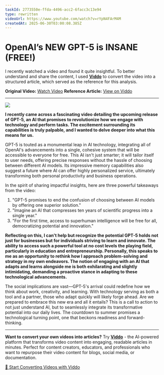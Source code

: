 ```yaml
---
taskId: 2773550e-ffda-4496-acc2-6facc3c13e94
type: rewritten
videoUrl: https://www.youtube.com/watch?v=rYpN4FArM4M
createdAt: 2025-06-30T03:00:08.385Z
---
```


# OpenAI’s NEW GPT-5 is INSANE (FREE!)

I recently watched a video and found it quite insightful. To better understand and share the content, I used **[Viddo](https://viddo.pro/)** to convert the video into a structured article, which served as the reference for this analysis.

**Original Video:** [Watch Video](https://www.youtube.com/watch?v=rYpN4FArM4M)
**Reference Article:** [View on Viddo](https://viddo.pro/zh/video-result/2773550e-ffda-4496-acc2-6facc3c13e94)

---


![](https://img.youtube.com/vi/rYpN4FArM4M/0.jpg)


**I recently came across a fascinating video detailing the upcoming release of GPT-5, an AI that promises to revolutionize how we engage with technology and perform tasks. The excitement surrounding its capabilities is truly palpable, and I wanted to delve deeper into what this means for us.**

GPT-5 is touted as a monumental leap in AI technology, integrating all of OpenAI's advancements into a single, cohesive system that will be accessible to everyone for free. This AI isn't just smarter; it will tailor itself to user needs, offering precise responses without the hassle of choosing between different AI models. Its impressive memory capabilities also suggest a future where AI can offer highly personalized service, ultimately transforming both personal productivity and business operations.

In the spirit of sharing impactful insights, here are three powerful takeaways from the video: 
1. "GPT-5 promises to end the confusion of choosing between AI models by offering one superior solution."
2. "Imagine an AI that compresses ten years of scientific progress into a single year."
3. "For the first time, access to superhuman intelligence will be free for all, democratizing potential and innovation."

**Reflecting on this, I can't help but recognize the potential GPT-5 holds not just for businesses but for individuals striving to learn and innovate. The ability to access such a powerful tool at no cost levels the playing field, particularly in education and entrepreneurship. Personally, this speaks to me as an opportunity to rethink how I approach problem-solving and strategy in my own endeavors. The notion of engaging with an AI that adapts and learns alongside me is both exhilarating and slightly intimidating, demanding a proactive stance in adapting to these technological advancements.**

The social implications are vast—GPT-5's arrival could redefine how we think about work, creativity, and learning. With technology serving as both a tool and a partner, those who adapt quickly will likely forge ahead. Are we prepared to embrace this new era and all it entails? This is a call to action to not just understand AI, but to seamlessly integrate its transformative potential into our daily lives. The countdown to summer promises a technological turning point, one that beckons readiness and forward-thinking.

---

**Want to convert your own videos into articles?** Try **[Viddo](https://viddo.pro/)** - the AI-powered platform that transforms video content into engaging, readable articles in minutes. Perfect for content creators, educators, and professionals who want to repurpose their video content for blogs, social media, or documentation.

[🚀 Start Converting Videos with Viddo](https://viddo.pro/)
